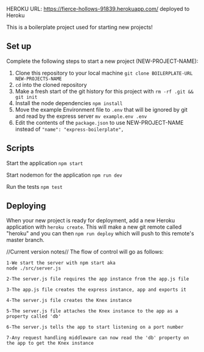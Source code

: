 HEROKU URL:
https://fierce-hollows-91839.herokuapp.com/ deployed to Heroku

This is a boilerplate project used for starting new projects!

## Set up

Complete the following steps to start a new project (NEW-PROJECT-NAME):

1. Clone this repository to your local machine `git clone BOILERPLATE-URL NEW-PROJECTS-NAME`
2. `cd` into the cloned repository
3. Make a fresh start of the git history for this project with `rm -rf .git && git init`
4. Install the node dependencies `npm install`
5. Move the example Environment file to `.env` that will be ignored by git and read by the express server `mv example.env .env`
6. Edit the contents of the `package.json` to use NEW-PROJECT-NAME instead of `"name": "express-boilerplate",`

## Scripts

Start the application `npm start`

Start nodemon for the application `npm run dev`

Run the tests `npm test`

## Deploying

When your new project is ready for deployment, add a new Heroku application with `heroku create`. This will make a new git remote called "heroku" and you can then `npm run deploy` which will push to this remote's master branch.

//Current version notes//
The flow of control will go as follows:

    1-We start the server with npm start aka
    node ./src/server.js

    2-The server.js file requires the app instance from the app.js file

    3-The app.js file creates the express instance, app and exports it

    4-The server.js file creates the Knex instance
    
    5-The server.js file attaches the Knex instance to the app as a property called 'db'
    
    6-The server.js tells the app to start listening on a port number
    
    7-Any request handling middleware can now read the 'db' property on the app to get the Knex instance